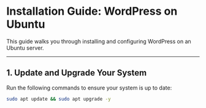 # Installation Guide: WordPress on Ubuntu

This guide walks you through installing and configuring WordPress on an Ubuntu server.

---

## **1. Update and Upgrade Your System**

Run the following commands to ensure your system is up to date:

```bash
sudo apt update && sudo apt upgrade -y

